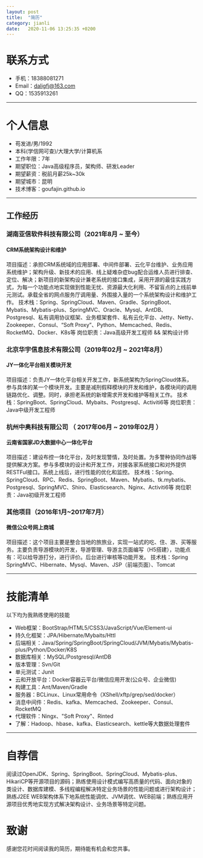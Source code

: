 ```yaml
---
layout: post
title:  "简历"
category: jianli
date:   2020-11-06 13:25:35 +0200
---
```


# 联系方式

- 手机：18388081271
- Email：daligfj@163.com
- QQ：1535913261

---

# 个人信息

 - 苟发进/男/1992 
 - 本科(学信网可查)/大理大学/计算机系 
 - 工作年限：7年
 - 期望职位：Java高级程序员，架构师、研发Leader
 - 期望薪资：税前月薪25k~30k
 - 期望城市：昆明
 - 技术博客：goufajin.github.io
---

## 工作经历
### 湖南亚信软件科技有限公司（2021年8月 ~ 至今）
#### CRM系统架构设计和维护
项目描述：承担CRM系统域的应用部署、中间件部署、云化平台维护、业务应用系统维护；架构升级、新技术的应用、线上疑难杂症bug配合运维人员进行排查、定位、解决；新项目的新架构设计兼老系统的接口集成，采用开源的最佳实践方式，为每一个功能点地实现做到性能无忧、资源最大化利用、不留盲点的上线前单元测试。承载全省的网点服务厅调用量、外围接入量的一个系统架构设计和维护工作。
技术栈：Spring、SpringCloud、Maven、Gradle、SpringBoot、Mybatis、Mybatis-plus、SpringMVC、Oracle、Mysql、AntDB、Postgresql、私有调用协议框架、业务框架套件、私有云化平台、Jetty、Netty、Zookeeper、Consul、“Soft Proxy”、Python、Memcached、Redis、RocketMQ、Docker、K8s等
岗位职责：Java高级开发工程师 && 架构设计师

### 北京华宇信息技术有限公司（2019年02月 ~ 2021年8月）
#### JY一体化平台相关模块开发
项目描述：负责JY一体化平台相关开发工作，新系统架构为SpringCloud体系，参与具体的某一个模块开发。主要是减刑假释模块的开发和维护，各模块间的调用链路优化、调整。同时，承担老系统的新增需求开发和维护等相关工作。
技术栈：SpringBoot、SpringCloud、Mybaits、Postgresql、Activiti6等
岗位职责：Java中级开发工程师

### 杭州中奥科技有限公司 （ 2017年06月 ~ 2019年02月 ）
#### 云南省国家JD大数据中心一体化平台 
项目描述：建设布控一体化平台，及时发现警情，及时处置。为多警种协同作战等提供解决方案。参与多模块的设计和开发工作，对接各家系统接口和对外提供RESTFul接口。系统上线后，进行性能的优化和监控。
技术栈：Spring、SpringCloud、RPC、Redis、SpringBoot、Maven、Mybatis、tk.mybatis、Postgresql、SpringMVC、Shiro、Elasticsearch、Nginx、Activiti6等
岗位职责：Java初级开发工程师

### 其他项目（2016年1月~2017年7月）
#### 微信公众号网上商城
项目描述：这个项目主要是整合当地的旅旅业，实现一站式的吃、住、游、买等服务。主要负责导游模块的开发，导游管理、导游主页面编写（H5搭建），功能点有：可以给导游打分，进行评价。后台进行审核等功能开发。
技术栈：Spring SpringMVC、Hibernate、Mysql、Maven、JSP（前端页面）、Tomcat


---

# 技能清单

以下均为我熟练使用的技能

- Web框架：BootStrap/HTML5/CSS3/JavaScript/Vue/Element-ui
- 持久化框架：JPA/Hibernate/Mybaits/Httl
- 后端相关：Java/Spring/SpringBoot/SpringCloud/JVM/Mybatis/Mybatis-plus/Python/Docker/K8S
- 数据库相关：MySQL/Postgresql/AntDB
- 版本管理：Svn/Git
- 单元测试：Junit
- 云和开放平台：Docker容器云平台/微信应用开发(公众号、企业微信)
- 构建工具：Ant/Maven/Gradle
- 服务器：BCLinux、Linux常用命令（XShell/xftp/grep/sed/docker）
- 消息中间件：Redis、kafka、Memcached、Zookeeper、Consul、RocketMQ
- 代理软件：Ningx、"Soft Proxy"、Rinted
- 了解：Hadoop、hbase、kafka、Elasticsearch、kettle等大数据处理套件

---
# 自荐信
阅读过OpenJDK、Spring、SpringBoot、SpringCloud、Mybatis-plus、HikariCP等开源项目的源码；熟练使用设计模式编写高质量的代码、面向对象的类设计、数据库建模、多线程编程解决特定业务场景的性能问题或进行架构设计；熟练J2EE WEB架构体系下地系统性能调优、JVM调优、WEB前端；熟练应用开源项目优秀地实现方式解决架构设计、业务场景等特定问题。

# 致谢
感谢您花时间阅读我的简历，期待能有机会和您共事。
